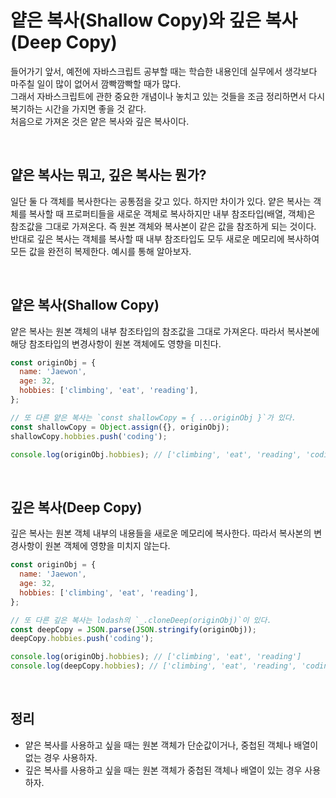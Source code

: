 # 얕은 복사(Shallow Copy)와 깊은 복사(Deep Copy)

들어가기 앞서, 예전에 자바스크립트 공부할 때는 학습한 내용인데 실무에서 생각보다 마주칠 일이 많이 없어서 깜빡깜빡할 때가 많다.   
그래서 자바스크립트에 관한 중요한 개념이나 놓치고 있는 것들을 조금 정리하면서 다시 복기하는 시간을 가지면 좋을 것 같다.   
처음으로 가져온 것은 얕은 복사와 깊은 복사이다.   

<br>

## 얕은 복사는 뭐고, 깊은 복사는 뭔가?
일단 둘 다 객체를 복사한다는 공통점을 갖고 있다. 하지만 차이가 있다. 얕은 복사는 객체를 복사할 때 프로퍼티들을 새로운 객체로 복사하지만 내부 참조타입(배열, 객체)은 참조값을 그대로 가져온다. 즉 원본 객체와 복사본이 같은 값을 참조하게 되는 것이다. 반대로 깊은 복사는 객체를 복사할 때 내부 참조타입도 모두 새로운 메모리에 복사하여 모든 값을 완전히 복제한다. 예시를 통해 알아보자.

<br>

## 얕은 복사(Shallow Copy)

얕은 복사는 원본 객체의 내부 참조타입의 참조값을 그대로 가져온다. 따라서 복사본에 해당 참조타입의 변경사항이 원본 객체에도 영향을 미친다.

```js
const originObj = {
  name: 'Jaewon',
  age: 32,
  hobbies: ['climbing', 'eat', 'reading'],
};

// 또 다른 얕은 복사는 `const shallowCopy = { ...originObj }`가 있다.
const shallowCopy = Object.assign({}, originObj);
shallowCopy.hobbies.push('coding');

console.log(originObj.hobbies); // ['climbing', 'eat', 'reading', 'coding']
```

<br>

## 깊은 복사(Deep Copy)

깊은 복사는 원본 객체 내부의 내용들을 새로운 메모리에 복사한다. 따라서 복사본의 변경사항이 원본 객체에 영향을 미치지 않는다.

```js
const originObj = {
  name: 'Jaewon',
  age: 32,
  hobbies: ['climbing', 'eat', 'reading'],
};

// 또 다른 깊은 복사는 lodash의 `_.cloneDeep(originObj)`이 있다.
const deepCopy = JSON.parse(JSON.stringify(originObj));
deepCopy.hobbies.push('coding');

console.log(originObj.hobbies); // ['climbing', 'eat', 'reading']
console.log(deepCopy.hobbies); // ['climbing', 'eat', 'reading', 'coding']
```

<br>

## 정리

- 얕은 복사를 사용하고 싶을 때는 원본 객체가 단순값이거나, 중첩된 객체나 배열이 없는 경우 사용하자.
- 깊은 복사를 사용하고 싶을 때는 원본 객체가 중첩된 객체나 배열이 있는 경우 사용하자.
